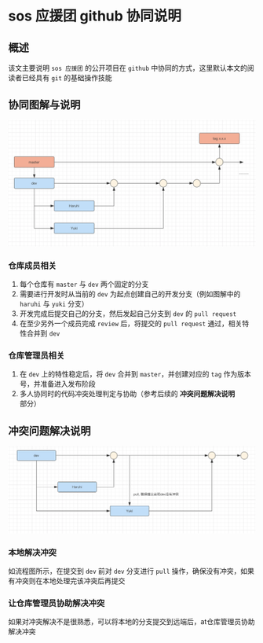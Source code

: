 # sos 应援团 github 协同说明
## 概述
该文主要说明 `sos 应援团` 的公开项目在 `github` 中协同的方式，这里默认本文的阅读者已经具有 `git` 的基础操作技能

## 协同图解与说明
![/img/flow1.png](/img/flow1.png)  

### 仓库成员相关
1. 每个仓库有 `master` 与 `dev` 两个固定的分支  
1. 需要进行开发时从当前的 `dev` 为起点创建自己的开发分支（例如图解中的 `haruhi` 与 `yuki` 分支）  
1. 开发完成后提交自己的分支，然后发起自己分支到 `dev` 的 `pull request`  
1. 在至少另外一个成员完成 `review` 后，将提交的 `pull request` 通过，相关特性合并到 `dev`  

### 仓库管理员相关
1. 在 `dev` 上的特性稳定后，将 `dev` 合并到 `master`，并创建对应的 `tag` 作为版本号，并准备进入发布阶段    
1. 多人协同时的代码冲突处理判定与协助（参考后续的 **冲突问题解决说明** 部分）  

## 冲突问题解决说明
![/img/flow1.png](/img/flow2.png)  

### 本地解决冲突
如流程图所示，在提交到 `dev` 前对 `dev` 分支进行 `pull` 操作，确保没有冲突，如果有冲突则在本地处理完该冲突后再提交

### 让仓库管理员协助解决冲突
如果对冲突解决不是很熟悉，可以将本地的分支提交到远端后，at仓库管理员协助解决冲突
